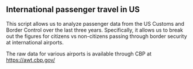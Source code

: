 
## International passenger travel in US

This script allows us to analyze passenger data from the US Customs and Border Control over the last three years.
Specifically, it allows us to break out the figures for citizens vs non-citizens passing through border security at international airports.

The raw data for various airports is available through CBP at https://awt.cbp.gov/
